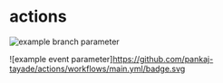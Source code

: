 # actions

![example branch parameter](https://github.com/github/docs/actions/workflows/main.yml/badge.svg?branch=main)

![example event parameter]https://github.com/pankaj-tayade/actions/workflows/main.yml/badge.svg
